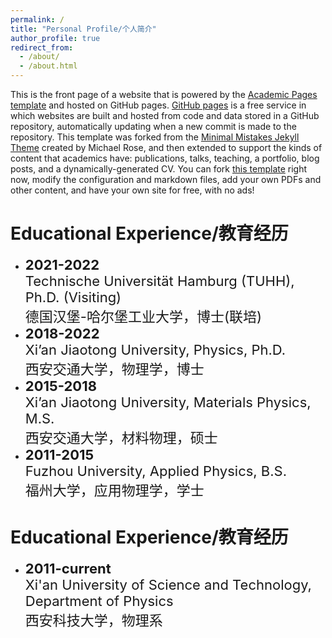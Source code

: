 ```yaml
---
permalink: /
title: "Personal Profile/个人简介"
author_profile: true
redirect_from: 
  - /about/
  - /about.html
---
```


This is the front page of a website that is powered by the [Academic Pages template](https://github.com/academicpages/academicpages.github.io) and hosted on GitHub pages. [GitHub pages](https://pages.github.com) is a free service in which websites are built and hosted from code and data stored in a GitHub repository, automatically updating when a new commit is made to the repository. This template was forked from the [Minimal Mistakes Jekyll Theme](https://mmistakes.github.io/minimal-mistakes/) created by Michael Rose, and then extended to support the kinds of content that academics have: publications, talks, teaching, a portfolio, blog posts, and a dynamically-generated CV. You can fork [this template](https://github.com/academicpages/academicpages.github.io) right now, modify the configuration and markdown files, add your own PDFs and other content, and have your own site for free, with no ads!

Educational Experience/教育经历
======
- <div class="education-item">
  <div style="font-size: 22px; font-weight: bold;">2021-2022</div>
  <div style="font-size: 22px;">
    Technische Universität Hamburg (TUHH), Ph.D. (Visiting)<br>
    德国汉堡-哈尔堡工业大学，博士(联培)

- <div class="education-item">
  <div style="font-size: 22px; font-weight: bold;">2018-2022</div>
  <div style="font-size: 22px;">
    Xi’an Jiaotong University, Physics, Ph.D.<br>
    西安交通大学，物理学，博士

- <div class="education-item">
  <div style="font-size: 22px; font-weight: bold;">2015-2018</div>
  <div style="font-size: 22px;">
    Xi’an Jiaotong University, Materials Physics, M.S.<br>
    西安交通大学，材料物理，硕士

- <div class="education-item">
  <div style="font-size: 22px; font-weight: bold;">2011-2015</div>
  <div style="font-size: 22px;">
    Fuzhou University, Applied Physics, B.S.<br>
    福州大学，应用物理学，学士


Educational Experience/教育经历
======
- <span style="font-size: 22px;">**2011-current**</span>  
  <span style="font-size: 22px;">Xi'an University of Science and Technology, Department of Physics</span>  
  <span style="font-size: 22px;">西安科技大学，物理系</span>
